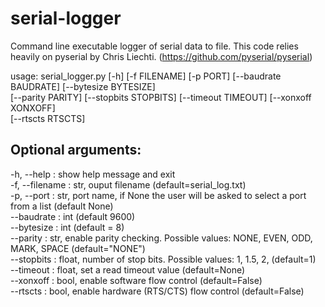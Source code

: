 # serial-logger
Command line executable logger of serial data to file. This code relies heavily on pyserial by Chris Liechti. (https://github.com/pyserial/pyserial)

usage: serial_logger.py [-h] [-f FILENAME] [-p PORT] [--baudrate BAUDRATE] [--bytesize BYTESIZE]<br />
       [--parity PARITY] [--stopbits STOPBITS] [--timeout TIMEOUT] [--xonxoff XONXOFF]<br />
       [--rtscts RTSCTS]
       
## Optional arguments:
  -h, --help :       show help message and exit<br />
  -f, --filename :   str, ouput filename (default=serial_log.txt)<br />
  -p, --port :       str, port name, if None the user will be asked to select a port from a list (default None)<br />
  --baudrate :       int (default 9600)<br />
  --bytesize :       int (default = 8)<br />
  --parity :         str, enable parity checking. Possible values: NONE, EVEN, ODD, MARK, SPACE (default="NONE")<br />
  --stopbits :       float, number of stop bits. Possible values: 1, 1.5, 2, (default=1)<br />
  --timeout :        float, set a read timeout value (default=None)<br />
  --xonxoff :        bool, enable software flow control (default=False)<br />
  --rtscts :         bool, enable hardware (RTS/CTS) flow control (default=False)<br />
